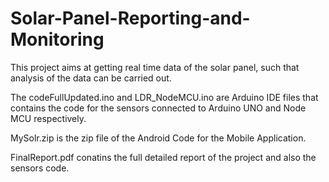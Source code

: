 # Solar-Panel-Reporting-and-Monitoring
This project aims at getting real time data of the solar panel, such that analysis of the data can be carried out.

The codeFullUpdated.ino and LDR_NodeMCU.ino are Arduino IDE files that contains the code for the sensors connected to Arduino UNO and Node MCU respectively.

MySolr.zip is the zip file of the Android Code for the Mobile Application.

FinalReport.pdf conatins the full detailed report of the project and also the sensors code.
